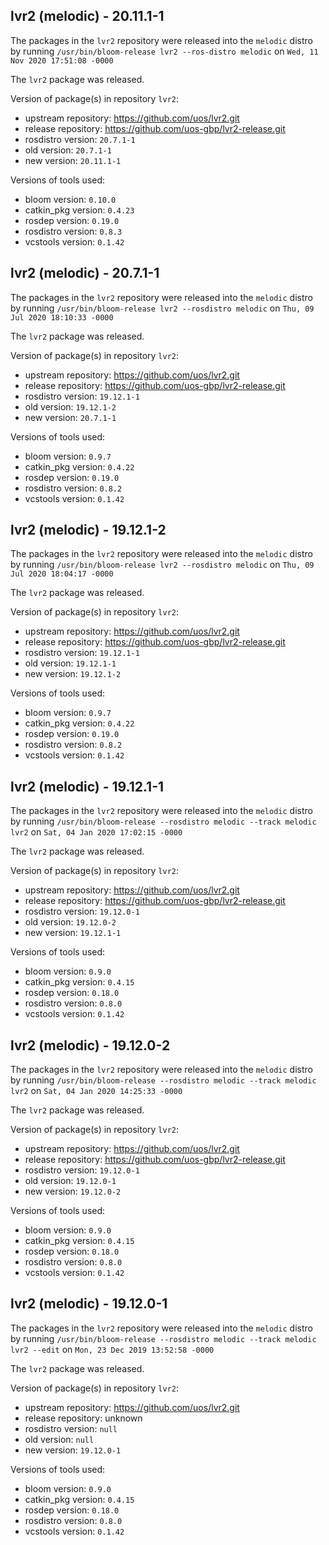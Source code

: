 ## lvr2 (melodic) - 20.11.1-1

The packages in the `lvr2` repository were released into the `melodic` distro by running `/usr/bin/bloom-release lvr2 --ros-distro melodic` on `Wed, 11 Nov 2020 17:51:08 -0000`

The `lvr2` package was released.

Version of package(s) in repository `lvr2`:

- upstream repository: https://github.com/uos/lvr2.git
- release repository: https://github.com/uos-gbp/lvr2-release.git
- rosdistro version: `20.7.1-1`
- old version: `20.7.1-1`
- new version: `20.11.1-1`

Versions of tools used:

- bloom version: `0.10.0`
- catkin_pkg version: `0.4.23`
- rosdep version: `0.19.0`
- rosdistro version: `0.8.3`
- vcstools version: `0.1.42`


## lvr2 (melodic) - 20.7.1-1

The packages in the `lvr2` repository were released into the `melodic` distro by running `/usr/bin/bloom-release lvr2 --rosdistro melodic` on `Thu, 09 Jul 2020 18:10:33 -0000`

The `lvr2` package was released.

Version of package(s) in repository `lvr2`:

- upstream repository: https://github.com/uos/lvr2.git
- release repository: https://github.com/uos-gbp/lvr2-release.git
- rosdistro version: `19.12.1-1`
- old version: `19.12.1-2`
- new version: `20.7.1-1`

Versions of tools used:

- bloom version: `0.9.7`
- catkin_pkg version: `0.4.22`
- rosdep version: `0.19.0`
- rosdistro version: `0.8.2`
- vcstools version: `0.1.42`


## lvr2 (melodic) - 19.12.1-2

The packages in the `lvr2` repository were released into the `melodic` distro by running `/usr/bin/bloom-release lvr2 --rosdistro melodic` on `Thu, 09 Jul 2020 18:04:17 -0000`

The `lvr2` package was released.

Version of package(s) in repository `lvr2`:

- upstream repository: https://github.com/uos/lvr2.git
- release repository: https://github.com/uos-gbp/lvr2-release.git
- rosdistro version: `19.12.1-1`
- old version: `19.12.1-1`
- new version: `19.12.1-2`

Versions of tools used:

- bloom version: `0.9.7`
- catkin_pkg version: `0.4.22`
- rosdep version: `0.19.0`
- rosdistro version: `0.8.2`
- vcstools version: `0.1.42`


## lvr2 (melodic) - 19.12.1-1

The packages in the `lvr2` repository were released into the `melodic` distro by running `/usr/bin/bloom-release --rosdistro melodic --track melodic lvr2` on `Sat, 04 Jan 2020 17:02:15 -0000`

The `lvr2` package was released.

Version of package(s) in repository `lvr2`:

- upstream repository: https://github.com/uos/lvr2.git
- release repository: https://github.com/uos-gbp/lvr2-release.git
- rosdistro version: `19.12.0-1`
- old version: `19.12.0-2`
- new version: `19.12.1-1`

Versions of tools used:

- bloom version: `0.9.0`
- catkin_pkg version: `0.4.15`
- rosdep version: `0.18.0`
- rosdistro version: `0.8.0`
- vcstools version: `0.1.42`


## lvr2 (melodic) - 19.12.0-2

The packages in the `lvr2` repository were released into the `melodic` distro by running `/usr/bin/bloom-release --rosdistro melodic --track melodic lvr2` on `Sat, 04 Jan 2020 14:25:33 -0000`

The `lvr2` package was released.

Version of package(s) in repository `lvr2`:

- upstream repository: https://github.com/uos/lvr2.git
- release repository: https://github.com/uos-gbp/lvr2-release.git
- rosdistro version: `19.12.0-1`
- old version: `19.12.0-1`
- new version: `19.12.0-2`

Versions of tools used:

- bloom version: `0.9.0`
- catkin_pkg version: `0.4.15`
- rosdep version: `0.18.0`
- rosdistro version: `0.8.0`
- vcstools version: `0.1.42`


## lvr2 (melodic) - 19.12.0-1

The packages in the `lvr2` repository were released into the `melodic` distro by running `/usr/bin/bloom-release --rosdistro melodic --track melodic lvr2 --edit` on `Mon, 23 Dec 2019 13:52:58 -0000`

The `lvr2` package was released.

Version of package(s) in repository `lvr2`:

- upstream repository: https://github.com/uos/lvr2.git
- release repository: unknown
- rosdistro version: `null`
- old version: `null`
- new version: `19.12.0-1`

Versions of tools used:

- bloom version: `0.9.0`
- catkin_pkg version: `0.4.15`
- rosdep version: `0.18.0`
- rosdistro version: `0.8.0`
- vcstools version: `0.1.42`


